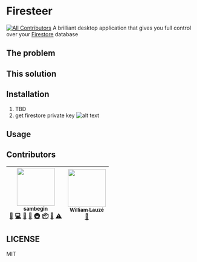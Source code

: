 # Firesteer
[![All Contributors](https://img.shields.io/badge/all_contributors-2-orange.svg?style=flat-square)](#contributors)
A brilliant desktop application that gives you full control over your [Firestore](https://firebase.google.com/docs/firestore/) database

## The problem

## This solution

## Installation

1. TBD
2. get firestore private key
![alt text](https://raw.githubusercontent.com/sambegin/Firesteer/master/.github/generate_firestore_private-key.png)

## Usage

## Contributors

<!-- ALL-CONTRIBUTORS-LIST:START - Do not remove or modify this section -->
<!-- prettier-ignore -->
| [<img src="https://avatars3.githubusercontent.com/u/6645382?v=4" width="100px;"/><br /><sub><b>sambegin</b></sub>](https://github.com/sambegin)<br />[💬](#question-sambegin "Answering Questions") [💻](https://github.com/sambegin/Firesteer/commits?author=sambegin "Code") [📖](https://github.com/sambegin/Firesteer/commits?author=sambegin "Documentation") [🤔](#ideas-sambegin "Ideas, Planning, & Feedback") [🚇](#infra-sambegin "Infrastructure (Hosting, Build-Tools, etc)") [📦](#platform-sambegin "Packaging/porting to new platform") [👀](#review-sambegin "Reviewed Pull Requests") [⚠️](https://github.com/sambegin/Firesteer/commits?author=sambegin "Tests") | [<img src="https://avatars0.githubusercontent.com/u/5473183?v=4" width="100px;"/><br /><sub><b>William Lauzé</b></sub>](https://github.com/wilau2)<br />[📖](https://github.com/sambegin/Firesteer/commits?author=wilau2 "Documentation") |
| :---: | :---: |
<!-- ALL-CONTRIBUTORS-LIST:END -->
## LICENSE

MIT
